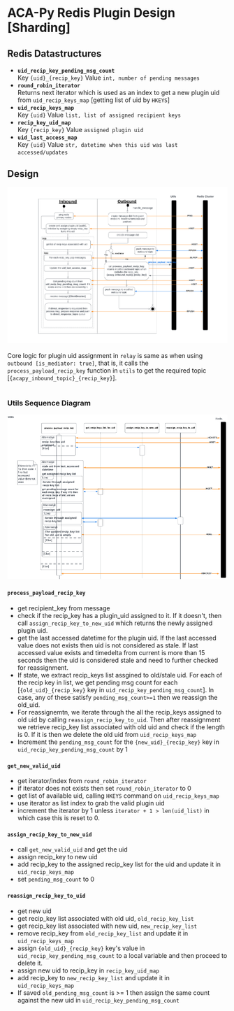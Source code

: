 # ACA-Py Redis Plugin Design [Sharding]

## Redis Datastructures
- <b>`uid_recip_key_pending_msg_count`</b><br/>Key `{uid}_{recip_key}` Value `int, number of pending messages`
- <b>`round_robin_iterator`</b><br/>
Returns next iterator which is used as an index to get a new plugin uid from `uid_recip_keys_map` [getting list of uid by `HKEYS`]
- <b>`uid_recip_keys_map`</b><br/>Key `{uid}` Value `list, list of assigned recipient keys`
- <b>`recip_key_uid_map`</b><br/>Key `{recip_key}` Value `assigned plugin uid`
- <b>`uid_last_access_map`</b><br/>Key `{uid}` Value `str, datetime when this uid was last accessed/updates`

## Design

![Inbound and Outbound](../docs/redis_design_final.png)
<br/>
<br/>
Core logic for plugin uid assignment in `relay` is same as when using `outbound [is_mediator: true]`, that is, it calls the `process_payload_recip_key` function in `utils` to get the required topic [`{acapy_inbound_topic}_{recip_key}`].
<br/>
<br/>

### Utils Sequence Diagram
![Utils Sequence Diagram](../docs/redis_utils_seq.png)
<br/>

#### `process_payload_recip_key`
- get recipient_key from message
- check if the recip_key has a plugin_uid assigned to it. If it doesn't, then call `assign_recip_key_to_new_uid` which returns the newly assigned plugin uid.
- get the last accessed datetime for the plugin uid. If the last accessed value does not exists then uid is not considered as stale. If last accessed value exists and timedelta from current is more than 15 seconds then the uid is considered stale and need to further checked for reassignment.
- If state, we extract recip_keys list assgined to old/stale uid. For each of the recip key in list, we get pending msg count for each [`{old_uid}_{recip_key}` key in `uid_recip_key_pending_msg_count`]. In case, any of these satisfy `pending_msg_count>=1` then we reassign the old_uid.
- For reassignemtn, we iterate through the all the recip_keys assigned to old uid by calling `reassign_recip_key_to_uid`. Then after reassignment we retrieve recip_key list associated with old uid and check if the length is 0. If it is then we delete the old uid from `uid_recip_keys_map`
- Increment the `pending_msg_count` for the `{new_uid}_{recip_key}` key in `uid_recip_key_pending_msg_count` by 1

#### `get_new_valid_uid`
- get iterator/index from `round_robin_iterator`
- if iterator does not exists then set `round_robin_iterator` to 0
- get list of available uid, calling `HKEYS` command on `uid_recip_keys_map`
- use iterator as list index to grab the valid plugin uid
- increment the iterator by 1 unless `iterator + 1 > len(uid_list)` in which case this is reset to 0.

#### `assign_recip_key_to_new_uid`
- call `get_new_valid_uid` and get the uid
- assign recip_key to new uid
- add recip_key to the assigned recip_key list for the uid and update it in `uid_recip_keys_map`
- set `pending_msg_count` to 0

#### `reassign_recip_key_to_uid`
- get new uid
- get recip_key list associated with old uid, `old_recip_key_list`
- get recip_key list associated with new uid, `new_recip_key_list`
- remove recip_key from `old_recip_key_list` and update it in `uid_recip_keys_map`
- assign `{old_uid}_{recip_key}` key's value in `uid_recip_key_pending_msg_count` to a local variable and then proceed to delete it.
- assign new uid to recip_key in `recip_key_uid_map`
- add recip_key to `new_recip_key_list` and update it in `uid_recip_keys_map`
- If saved `old_pending_msg_count` is >= 1 then assign the same count against the new uid in `uid_recip_key_pending_msg_count`
